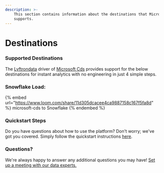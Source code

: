 ```yaml
---
description: >-
    This section contains information about the destinations that Microsoft Cds
    supports.
---
```


# Destinations

### Supported Destinations

The [Lyftrondata](https://www.lyftrondata.com/) driver of [Microsoft Cds](https://www.lyftrondata.com/integration/microsoft-cds/) provides support for the below destinations for instant analytics with no engineering in just 4 simple steps.

### Snowflake Load:

{% embed url="https://www.loom.com/share/11d305dcacee4ca9887158c167f5fa8d" %}
microsoft-cds to Snowflake
{% endembed %}

### Quickstart Steps

Do you have questions about how to use the platform? Don't worry; we've got you covered. Simply follow the quickstart instructions [here](../../../quickstart-steps.md).

### Questions? <a href="#questions" id="questions"></a>

We're always happy to answer any additional questions you may have! [Set up a meeting with our data experts.](https://www.lyftrondata.com/book-a-meeting/)
